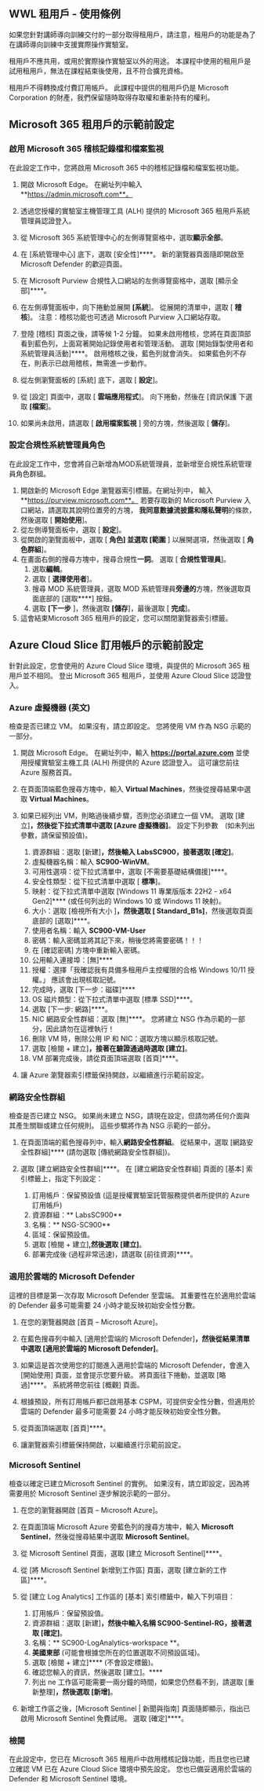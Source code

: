<!---
---
示範前設定：標題：「示範設定」
---
--->

## WWL 租用戶 - 使用條例

如果您針對講師導向訓練交付的一部分取得租用戶，請注意，租用戶的功能是為了在講師導向訓練中支援實際操作實驗室。

租用戶不應共用，或用於實際操作實驗室以外的用途。 本課程中使用的租用戶是試用租用戶，無法在課程結束後使用，且不符合擴充資格。

租用戶不得轉換成付費訂用帳戶。 此課程中提供的租用戶仍是 Microsoft Corporation 的財產，我們保留隨時取得存取權和重新持有的權利。

## Microsoft 365 租用戶的示範前設定

### 啟用 Microsoft 365 稽核記錄檔和檔案監視

在此設定工作中，您將啟用 Microsoft 365 中的稽核記錄檔和檔案監視功能。

1. 開啟 Microsoft Edge。 在網址列中輸入 **https://admin.microsoft.com**。

1. 透過您授權的實驗室主機管理工具 (ALH) 提供的 Microsoft 365 租用戶系統管理員認證登入。

1. 從 Microsoft 365 系統管理中心的左側導覽窗格中，選取**顯示全部**。

1. 在 [系統管理中心] 底下，選取 [安全性]****。  新的瀏覽器頁面隨即開啟至 Microsoft Defender 的歡迎頁面。  

1. 在 Microsoft Purview 合規性入口網站的左側導覽窗格中，選取 [顯示全部]****。

1. 在左側導覽面板中，向下捲動並展開 **[系統**]。  從展開的清單中，選取 [ **稽核**]。  注意：稽核功能也可透過 Microsoft Purview 入口網站存取。

1. 登陸 [稽核] 頁面之後，請等候 1-2 分鐘。  如果未啟用稽核，您將在頁面頂部看到藍色列，上面寫著開始記錄使用者和管理活動。  選取 [開始錄製使用者和系統管理員活動]****。  啟用稽核之後，藍色列就會消失。  如果藍色列不存在，則表示已啟用稽核，無需進一步動作。

1. 從左側瀏覽面板的 [系統] 底下，選取 [ **設定**]。

1. 從 [設定] 頁面中，選取 [ **雲端應用程式**]。   向下捲動，然後在 [資訊保護 下選取 **[檔案**]。

1. 如果尚未啟用，請選取 [ **啟用檔案監視** ] 旁的方塊，然後選取 [ **儲存**]。  

### 設定合規性系統管理員角色

在此設定工作中，您會將自己新增為MOD系統管理員，並新增至合規性系統管理員角色群組。

1. 開啟新的 Microsoft Edge 瀏覽器索引標籤。在網址列中， 輸入 **https://purview.microsoft.com**。 若要存取新的 Microsoft Purview 入口網站，請選取其說明位置旁的方塊， **我同意數據流披露和隱私聲明**的條款，然後選取 [ **開始使用**]。  
1. 從左側導覽面板中，選取 [ **設定**]。
1. 從開啟的瀏覽面板中，選取 [ **角色] 並選取 [範圍** ] 以展開選項，然後選取 [ **角色群組**]。
1. 在畫面右側的搜尋方塊中，搜尋合規性**一詞**。  選取 [ **合規性管理員**]。
    1. 選取**編輯**。
    1. 選取 [ **選擇使用者**]。
    1. 搜尋 MOD 系統管理員，選取 MOD 系統管理員**旁邊的**方塊，然後選取頁面底部的 [選取****] 按鈕。
    1. 選取 **[下一步** ]，然後選取 **[儲存**]，最後選取 [ **完成**]。
1. 這會結束Microsoft 365 租用戶的設定，您可以關閉瀏覽器索引標籤。

## Azure Cloud Slice 訂用帳戶的示範前設定

針對此設定，您會使用的 Azure Cloud Slice 環境，與提供的 Microsoft 365 租用戶並不相同。 登出 Microsoft 365 租用戶，並使用 Azure Cloud Slice 認證登入。

### Azure 虛擬機器 \(英文\)

檢查是否已建立 VM。 如果沒有，請立即設定。 您將使用 VM 作為 NSG 示範的一部分。

1. 開啟 Microsoft Edge。  在網址列中，輸入 **https://portal.azure.com** 並使用授權實驗室主機工具 (ALH) 所提供的 Azure 認證登入。  這可讓您前往 Azure 服務首頁。

1. 在頁面頂端藍色搜尋方塊中，輸入 **Virtual Machines**，然後從搜尋結果中選取 **Virtual Machines**。

1. 如果已經列出 VM，則略過後續步驟，否則您必須建立一個 VM。  選取 [建立]****，然後從下拉式清單中選取 [Azure 虛擬機器]****。 設定下列參數　(如未列出參數，請保留預設值)。
    1. 資源群組：選取 [新建]****，然後輸入 **LabsSC900**，接著選取 [確定]****。
    1. 虛擬機器名稱：輸入 **SC900-WinVM**。
    1. 可用性選項：從下拉式清單中，選取 [不需要基礎結構備援]****。
    1. 安全性類型：從下拉式清單中選取 [ **標準**]。
    1. 映射：從下拉式清單中選取 [Windows 11 專業版版本 22H2 - x64 Gen2]**** (或任何列出的 Windows 10 或 Windows 11 映射)。
    1. 大小：選取 [檢視所有大小  ]****，然後選取 [ Standard_B1s]****，然後選取頁面底部的 [選取]****。
    1. 使用者名稱：輸入 **SC900-VM-User**
    1. 密碼：輸入密碼並將其記下來，稍後您將需要密碼！！！
    1. 在 [確認密碼] 方塊中重新輸入密碼。
    1. 公用輸入連接埠：[無]****
    1. 授權：選擇「我確認我有具備多租用戶主控權限的合格 Windows 10/11 授權。」  應該會出現核取記號。
    1. 完成時，選取 [下一步：磁碟]****
    1. OS 磁片類型：從下拉式清單中選取 [標準 SSD]****。
    1. 選取 [下一步: 網路]****。
    1. NIC 網路安全性群組：選取 [無]****。  您將建立 NSG 作為示範的一部分，因此請勿在這裡執行！
    1. 刪除 VM 時，刪除公用 IP 和 NIC：選取方塊以顯示核取記號。
    1. 選取 [檢閱 + 建立]****，接著在驗證通過時選取 [建立]****。
    1. VM 部署完成後，請從頁面頂端選取 [首頁]****。

1. 讓 Azure 瀏覽器索引標籤保持開啟，以繼續進行示範前設定。

### 網路安全性群組

檢查是否已建立 NSG。 如果尚未建立 NSG，請現在設定，但請勿將任何介面與其產生關聯或建立任何規則。 這些步驟將作為 NSG 示範的一部分。

1. 在頁面頂端的藍色搜尋列中，輸入**網路安全性群組**。 從結果中，選取 [網路安全性群組]**** (請勿選取 [傳統網路安全性群組])。

1. 選取 [建立網路安全性群組]****。 在 [建立網路安全性群組] 頁面的 [基本] 索引標籤上，指定下列設定：
    1. 訂用帳戶：保留預設值 (這是授權實驗室託管服務提供者所提供的 Azure 訂用帳戶)
    1. 資源群組：** LabsSC900**
    1. 名稱：** NSG-SC900**
    1. 區域：保留預設值。
    1. 選取 [檢閱 + 建立]****,然後選取 [建立]****。
    1. 部署完成後 (過程非常迅速)，請選取 [前往資源]****。

### 適用於雲端的 Microsoft Defender

這裡的目標是第一次存取 Microsoft Defender 至雲端。 其重要性在於適用於雲端的 Defender 最多可能需要 24 小時才能反映初始安全性分數。  

1. 在您的瀏覽器開啟 [首頁 – Microsoft Azure]。

1. 在藍色搜尋列中輸入 [適用於雲端的 Microsoft Defender]****，然後從結果清單中選取 [適用於雲端的 Microsoft Defender]****。

1. 如果這是首次使用您的訂閱進入適用於雲端的 Microsoft Defender，會進入 [開始使用] 頁面，並會提示您要升級。  將頁面往下捲動，並選取 [略過]****。  系統將帶您前往 [概觀] 頁面。

1. 根據預設，所有訂用帳戶都已啟用基本 CSPM，可提供安全性分數，但適用於雲端的 Defender 最多可能需要 24 小時才能反映初始安全性分數。

1. 從頁面頂端選取 [首頁]****。

1. 讓瀏覽器索引標籤保持開啟，以繼續進行示範前設定。

### Microsoft Sentinel

檢查以確定已建立Microsoft Sentinel 的實例。 如果沒有，請立即設定，因為將需要用於 Microsoft Sentinel 逐步解說示範的一部分。

1. 在您的瀏覽器開啟 [首頁 – Microsoft Azure]。

1. 在頁面頂端 Microsoft Azure 旁藍色列的搜尋方塊中，輸入 **Microsoft Sentinel**，然後從搜尋結果中選取 **Microsoft Sentinel**。

1. 從 Microsoft Sentinel 頁面，選取 [建立 Microsoft Sentinel]****。

1. 從 [將 Microsoft Sentinel 新增到工作區] 頁面，選取 [建立新的工作區]****。

1. 從 [建立 Log Analytics] 工作區的 [基本] 索引標籤中，輸入下列項目：
    1. 訂用帳戶：保留預設值。
    1. 資源群組：選取 [新建]****，然後中輸入名稱 **SC900-Sentinel-RG**，接著選取 [確定]****。
    1. 名稱：** SC900-LogAnalytics-workspace **。
    1. **美國東部** (可能會根據您所在的位置選取不同預設區域)。
    1. 選取 [檢閱 + 建立]**** (不會設定標籤)。
    1. 確認您輸入的資訊，然後選取 [建立]。****
    1. 列出 ne 工作區可能需要一兩分鐘的時間，如果您仍然看不到，請選取 [重新整理]****，然後選取 [新增]****。

1. 新增工作區之後，[Microsoft Sentinel | 新聞與指南] 頁面隨即顯示，指出已啟用 Microsoft Sentinel 免費試用。  選取 [確定]****。

### 檢閱

在此設定中，您已在 Microsoft 365 租用戶中啟用稽核記錄功能，而且您也已建立確認 VM 已在 Azure Cloud Slice 環境中預先設定。 您也已備妥適用於雲端的 Defender 和 Microsoft Sentinel 環境。
